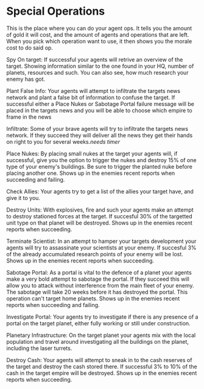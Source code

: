 # Special Operations

This is the place where you can do your agent ops. It tells you the amount of gold it will cost, and the amount of agents and operations that are left. When you pick which operation want to use, it then shows you the morale cost to do said op.

Spy On target: If successful your agents will retrive an overview of the target. Showing information similar to the one found in your HQ, number of planets, resources and such. You can also see, how much research your enemy has got.

Plant False Info: Your agents will attempt to infiltrate the targets news network and plant a false bit of information to confuse the target. If successful either a Place Nukes or Sabotage Portal failure message will be placed in the targets news and you will be able to choose which empire to frame in the news

Infiltrate: Some of your brave agents will try to infiltrate the targets news network. If they succeed they will deliver all the news they get their hands on right to you for several weeks.*needs timer*

Place Nukes: By placing small nukes at the target your agents will, if successful, give you the option to trigger the nukes and destroy 15% of one type of your enemy's buildings. Be sure to trigger the planted nuke before placing another one.
Shows up in the enemies recent reports when succeeding and failing.

Check Allies: Your agents try to get a list of the allies your target have, and give it to you.

Destroy Units: With explosives, fire and such your agents make an attempt to destroy stationed forces at the target. If succesful 30% of the targetted unit type on that planet will be destroyed.
Shows up in the enemies recent reports when succeeding.

Terminate Scientist: In an attempt to hamper your targets development your agents will try to assassinate your scientists at your enemy. If succesful 3% of the already accumulated research points of your enemy will be lost.
Shows up in the enemies recent reports when succeeding.

Sabotage Portal: As a portal is vital to the defence of a planet your agents make a very bold attempt to sabotage the portal. If they succeed this will allow you to attack without interference from the main fleet of your enemy. The sabotage will take 20 weeks before it has destroyed the portal. This operation can't target home planets.
Shows up in the enemies recent reports when succeeding and failing.

Investigate Portal: Your agents try to investigate if there is any presence of a portal on the target planet, either fully working or still under construction.

Planetary Infrastructure: On the target planet your agents mix with the local population and travel around investigating all the buildings on the planet, including the laser turrets.

Destroy Cash: Your agents will attempt to sneak in to the cash reserves of the target and destroy the cash stored there. If successful 3% to 10% of the cash in the target empire will be destroyed.
Shows up in the enemies recent reports when succeeding. 

